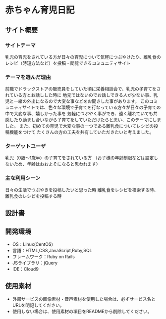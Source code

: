# 赤ちゃん育児日記

## サイト概要
### サイトテーマ
乳児の育児をされている方が日々の育児について気軽につぶやけたり、離乳食のレシピ（時短方法など）を投稿・閲覧できるコミュニティサイト

### テーマを選んだ理由
前職でドラックストアの販売員をしていた頃に栄養相談会で、乳児の子育てをされている方とお話しした時に
地元ではないのでお話しできる人が少ない事、乳児と一緒の外出になるので大変な事などをお聞きした事があります。
このコミュニティサイトでは、色々な環境で子育てを行なっている方々が日々の子育ての中で大変な事、嬉しかった事を
気軽につぶやく事ができ、遠く離れていても共感したり励まし合いながら子育てをしていただけたらと思い、このテーマにしました。
また、初めての育児で大変な事の一つである離乳食についてレシピの投稿機能をつけて
たくさんの方の工夫を共有していただきたいと考えました。

### ターゲットユーザ
乳児（0歳〜1歳半）の子育てをされている方
（お子様の年齢制限などは設定しないため、年齢はおおよそになると思われます）

### 主な利用シーン
日々の生活でつぶやきを投稿したいと思った時
離乳食をレシピを検索する時、離乳食のレシピを投稿する時

## 設計書


## 開発環境
- OS：Linux(CentOS)
- 言語：HTML,CSS,JavaScript,Ruby,SQL
- フレームワーク：Ruby on Rails
- JSライブラリ：jQuery
- IDE：Cloud9

## 使用素材
- 外部サービスの画像素材・音声素材を使用した場合は、必ずサービス名とURLを明記してください。
- 使用しない場合は、使用素材の項目をREADMEから削除してください。



